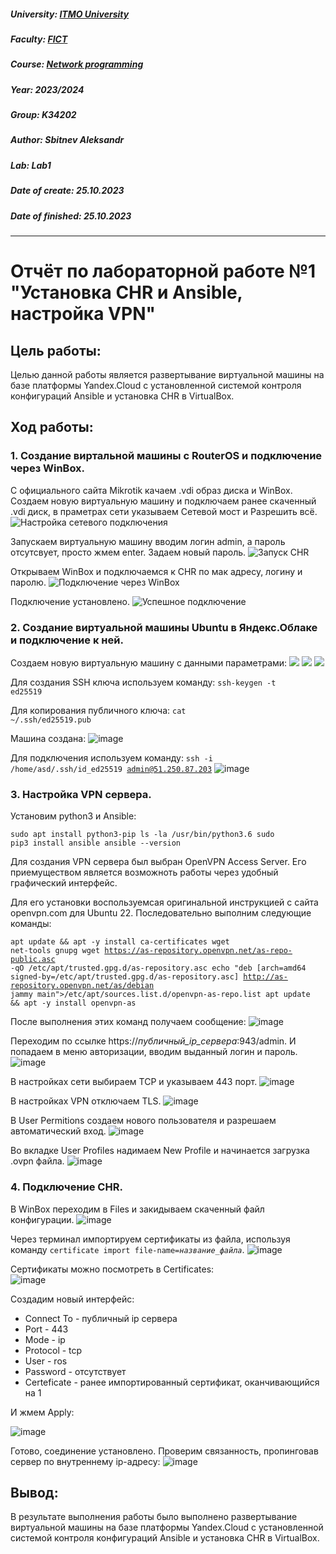 ##### University: [ITMO University](https://itmo.ru/ru/)
##### Faculty: [FICT](https://fict.itmo.ru)
##### Course: [Network programming](https://itmo-ict-faculty.github.io/network-programming/)
##### Year: 2023/2024
##### Group: K34202
##### Author: Sbitnev Aleksandr
##### Lab: Lab1
##### Date of create: 25.10.2023
##### Date of finished: 25.10.2023

***

# Отчёт по лабораторной работе №1 "Установка CHR и Ansible, настройка VPN"


## **Цель работы:** 
Целью данной работы является развертывание виртуальной машины на базе платформы Yandex.Cloud с установленной системой контроля конфигураций Ansible и установка CHR в VirtualBox.

## **Ход работы:**
### 1. Создание виртальной машины с RouterOS и подключение через WinBox.
С официального сайта Mikrotik качаем .vdi образ диска и WinBox. Создаем новую виртуальную машину и подключаем ранее скаченный .vdi диск, в праметрах сети указываем Сетевой мост и Разрешить всё.
![](https://github.com/Sbitnev/2023_2024-network_programming-k34202-sbitnev_a_s/blob/main/lab1/pics/1.PNG "Настройка сетевого подключения")

Запускаем виртуальную машину вводим логин admin, а пароль отсутсвует, просто жмем enter. Задаем новый пароль.
![](https://github.com/Sbitnev/2023_2024-network_programming-k34202-sbitnev_a_s/blob/main/lab1/pics/2.PNG "Запуск CHR")

Открываем WinBox и подключаемся к CHR по мак адресу, логину и паролю.
![](https://github.com/Sbitnev/2023_2024-network_programming-k34202-sbitnev_a_s/blob/main/lab1/pics/3.PNG "Подключение через WinBox")

Подключение установлено.
![](https://github.com/Sbitnev/2023_2024-network_programming-k34202-sbitnev_a_s/blob/main/lab1/pics/4.PNG "Успешное подключение")

### 2. Создание виртуальной машины Ubuntu в Яндекс.Облаке и подключение к ней.
Создаем новую виртуальную машину с данными параметрами:
![](https://github.com/Sbitnev/2023_2024-network_programming-k34202-sbitnev_a_s/blob/main/lab1/pics/5.png "")
![](https://github.com/Sbitnev/2023_2024-network_programming-k34202-sbitnev_a_s/blob/main/lab1/pics/6.png "")
![](https://github.com/Sbitnev/2023_2024-network_programming-k34202-sbitnev_a_s/blob/main/lab1/pics/7.png "")

Для создания SSH ключа используем команду:
<code>ssh-keygen -t ed25519</code>

Для копирования публичного ключа:
<code>cat ~/.ssh/ed25519.pub</code>

Машина создана:
![image](https://github.com/Sbitnev/2023_2024-network_programming-k34202-sbitnev_a_s/assets/71010852/a40131d8-f698-4dcf-9f7e-035a836e8e2c)

Для подключения используем команду:
<code>ssh -i /home/asd/.ssh/id_ed25519 admin@51.250.87.203</code>
![image](https://github.com/Sbitnev/2023_2024-network_programming-k34202-sbitnev_a_s/assets/71010852/b3b91b32-324d-49a1-94bd-c756cbd81df6)


### 3. Настройка VPN сервера.

Установим python3 и Ansible:

<code>sudo apt install python3-pip
ls -la /usr/bin/python3.6
sudo pip3 install ansible
ansible --version</code>

Для создания VPN сервера был выбран OpenVPN Access Server. Его приемуществом является возможноть работы через удобный графический интерфейс.

Для его установки воспользуемсая оригинальной инструкцией с сайта openvpn.com для Ubuntu 22. Последовательно выполним следующие команды:

<code>apt update && apt -y install ca-certificates wget net-tools gnupg
wget https://as-repository.openvpn.net/as-repo-public.asc -qO /etc/apt/trusted.gpg.d/as-repository.asc
echo "deb [arch=amd64 signed-by=/etc/apt/trusted.gpg.d/as-repository.asc] http://as-repository.openvpn.net/as/debian jammy main">/etc/apt/sources.list.d/openvpn-as-repo.list
apt update && apt -y install openvpn-as
</code>

После выполнения этих команд получаем сообщение:
![image](https://github.com/Sbitnev/2023_2024-network_programming-k34202-sbitnev_a_s/assets/71010852/bc364b11-c8c4-406a-8bfd-561d8a4cea31)

Переходим по ссылке https://*публичный_ip_сервера*:943/admin. И попадаем в меню авторизации, вводим выданный логин и пароль.
![image](https://github.com/Sbitnev/2023_2024-network_programming-k34202-sbitnev_a_s/assets/71010852/b031d137-238a-4222-bda9-a7d4872a02c6)

В настройках сети выбираем TCP и указываем 443 порт.
![image](https://github.com/Sbitnev/2023_2024-network_programming-k34202-sbitnev_a_s/assets/71010852/7146aa8f-5ec7-4d54-a78e-236facb7ac46)

В настройках VPN отключаем TLS.
![image](https://github.com/Sbitnev/2023_2024-network_programming-k34202-sbitnev_a_s/assets/71010852/0715cc71-c827-44b5-815a-cee038a5d7d9)

В User Permitions создаем нового пользователя и разрешаем автоматический вход.
![image](https://github.com/Sbitnev/2023_2024-network_programming-k34202-sbitnev_a_s/assets/71010852/baa1b996-1c9d-4700-919d-071694c6c046)

Во вкладке User Profiles надимаем New Profile и начинается загрузка .ovpn файла.
![image](https://github.com/Sbitnev/2023_2024-network_programming-k34202-sbitnev_a_s/assets/71010852/c362f49e-33d0-4e1c-a19a-9f0cdd6580cb)

### 4. Подключение CHR.
В WinBox переходим в Files и закидываем скаченный файл конфигурации.
![image](https://github.com/Sbitnev/2023_2024-network_programming-k34202-sbitnev_a_s/assets/71010852/19af5e57-f453-484b-8d1c-32b8243ee0f6)

Через терминал импортируем сертификаты из файла, используя команду <code>certificate import file-name=*название_файла*</code>.
![image](https://github.com/Sbitnev/2023_2024-network_programming-k34202-sbitnev_a_s/assets/71010852/3491d291-85cb-41f0-acfd-8f420d68da48)

Сертификаты можно посмотреть в Certificates:                                      
![image](https://github.com/Sbitnev/2023_2024-network_programming-k34202-sbitnev_a_s/assets/71010852/abe4e46e-a973-4039-aa14-0ebadc98ab00)

Создадим новый интерфейс:     

* Connect To - публичный ip сервера
* Port - 443
* Mode - ip
* Protocol - tcp
* User - ros
* Password - отсутствует
* Certeficate - ранее импортированный сертификат, оканчивающийся на 1

И жмем Apply:

![image](https://github.com/Sbitnev/2023_2024-network_programming-k34202-sbitnev_a_s/assets/71010852/acdd4b39-2ea2-40da-9ed8-647bba3308f4)

Готово, соединение установлено. Проверим связанность, пропинговав сервер по внутреннему ip-адресу:
![image](https://github.com/Sbitnev/2023_2024-network_programming-k34202-sbitnev_a_s/assets/71010852/0a5d3ee1-1b40-417f-95a9-c453c6958038)

## **Вывод:** 
В результате выполнения работы было выполнено развертывание виртуальной машины на базе платформы Yandex.Cloud с установленной системой контроля конфигураций Ansible и установка CHR в VirtualBox.
